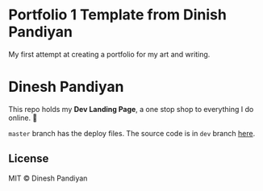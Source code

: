 # Portfolio 1 Template from Dinish Pandiyan 

  My first attempt at creating a portfolio for my art and writing. 


# Dinesh Pandiyan

This repo holds my **Dev Landing Page**, a one stop shop to everything I do online. 🎉

`master` branch has the deploy files. The source code is in `dev` branch [here](https://github.com/flexdinesh/flexdinesh.github.io/tree/dev).

## License

MIT © Dinesh Pandiyan
